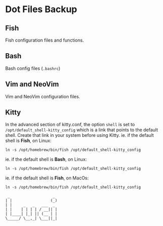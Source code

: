 # Dot Files Backup
## Fish
Fish configuration files and functions.
## Bash
Bash config files (`.bashrc`)
## Vim and NeoVim
Vim and NeoVim configuration files.
## Kitty
In the advanced section of kitty.conf, the option `shell` is set to `/opt/default_shell-kitty_config` which is a link that points to the default shell. Create that link in your system before using Kitty.
ie. if the default shell is **Fish**, on Linux:
```
ln -s /opt/homebrew/bin/fish /opt/default_shell-kitty_config 
```
ie. if the default shell is **Bash**, on Linux:
```
ln -s /opt/homebrew/bin/fish /opt/default_shell-kitty_config 
```
ie. if the default shell is **Fish**, on MacOs:
```
ln -s /opt/homebrew/bin/fish /opt/default_shell-kitty_config 
```

```
 _                   _ 
| |                 (_)
| |     _   _   ___  _ 
| |    | | | | / __|| |
| |____| |_| || (__ | |
\_____/ \__,_| \___||_|
```
